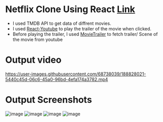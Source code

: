 # Netflix Clone Using React [Link](https://netflix-clone-f1b39.firebaseapp.com/)

* I used TMDB API to get data of diffrent movies.
* I used [React-Youtube]() to play the trailer of the movie when clicked.
* Before playing the trailer, I used [MovieTrailer]() to fetch trailer/ Scene of the movie from youtube


# Output video


https://user-images.githubusercontent.com/68738039/188828021-5440c45d-06c6-45a0-96bd-4efa174a3782.mp4

# Output Screenshots

![image](https://user-images.githubusercontent.com/68738039/188822651-4b855a4e-7464-4a33-a383-d31e92a93fda.png)
![image](https://user-images.githubusercontent.com/68738039/188823313-52f6773c-aa57-4392-8adb-fd4863cb47eb.png)
![image](https://user-images.githubusercontent.com/68738039/188823574-2cec07f0-5fcf-4f7a-ad09-b793510b21ee.png)
![image](https://user-images.githubusercontent.com/68738039/188823372-02f44e60-5d95-4908-a57f-b7eceffcd2a4.png)


